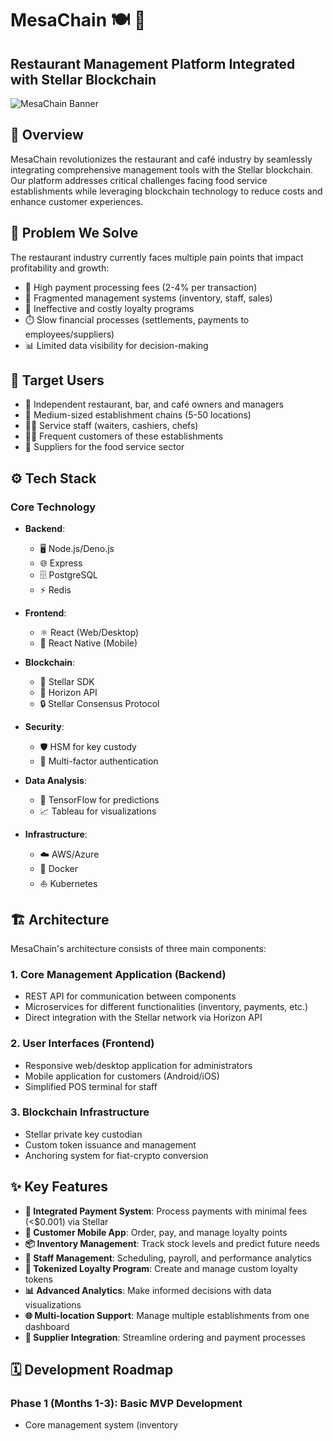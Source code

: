 # MesaChain 🍽️ 💫

## Restaurant Management Platform Integrated with Stellar Blockchain

![MesaChain Banner](https://placeholder.com/mesachain-banner)

## 🚀 Overview

MesaChain revolutionizes the restaurant and café industry by seamlessly integrating comprehensive management tools with the Stellar blockchain. Our platform addresses critical challenges facing food service establishments while leveraging blockchain technology to reduce costs and enhance customer experiences.

## 🎯 Problem We Solve

The restaurant industry currently faces multiple pain points that impact profitability and growth:

- 💸 High payment processing fees (2-4% per transaction)
- 🧩 Fragmented management systems (inventory, staff, sales)
- 🎁 Ineffective and costly loyalty programs
- ⏱️ Slow financial processes (settlements, payments to employees/suppliers)
- 📊 Limited data visibility for decision-making

## 👥 Target Users

- 🍕 Independent restaurant, bar, and café owners and managers
- 🏢 Medium-sized establishment chains (5-50 locations)
- 👨‍🍳 Service staff (waiters, cashiers, chefs)
- 🧑‍💼 Frequent customers of these establishments
- 🚚 Suppliers for the food service sector

## ⚙️ Tech Stack

### Core Technology

- **Backend**: 
  - 🖥️ Node.js/Deno.js
  - 🌐 Express
  - 🗄️ PostgreSQL
  - ⚡ Redis

- **Frontend**: 
  - ⚛️ React (Web/Desktop)
  - 📱 React Native (Mobile)

- **Blockchain**: 
  - 🌟 Stellar SDK
  - 🔄 Horizon API
  - 🔒 Stellar Consensus Protocol

- **Security**: 
  - 🛡️ HSM for key custody
  - 🔐 Multi-factor authentication

- **Data Analysis**: 
  - 🧠 TensorFlow for predictions
  - 📈 Tableau for visualizations

- **Infrastructure**: 
  - ☁️ AWS/Azure
  - 🐳 Docker
  - ⛵ Kubernetes

## 🏗️ Architecture

MesaChain's architecture consists of three main components:

### 1. Core Management Application (Backend)
- REST API for communication between components
- Microservices for different functionalities (inventory, payments, etc.)
- Direct integration with the Stellar network via Horizon API

### 2. User Interfaces (Frontend)
- Responsive web/desktop application for administrators
- Mobile application for customers (Android/iOS)
- Simplified POS terminal for staff

### 3. Blockchain Infrastructure
- Stellar private key custodian
- Custom token issuance and management
- Anchoring system for fiat-crypto conversion

## ✨ Key Features

- **🔄 Integrated Payment System**: Process payments with minimal fees (<$0.001) via Stellar
- **📱 Customer Mobile App**: Order, pay, and manage loyalty points
- **📦 Inventory Management**: Track stock levels and predict future needs
- **👥 Staff Management**: Scheduling, payroll, and performance analytics
- **🎁 Tokenized Loyalty Program**: Create and manage custom loyalty tokens
- **📊 Advanced Analytics**: Make informed decisions with data visualizations
- **🌐 Multi-location Support**: Manage multiple establishments from one dashboard
- **🔌 Supplier Integration**: Streamline ordering and payment processes

## 🗓️ Development Roadmap

### Phase 1 (Months 1-3): Basic MVP Development
- Core management system (inventory
